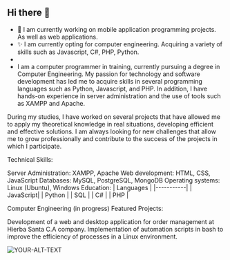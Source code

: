 ## Hi there 👋

- 🔭  I am currently working on mobile application programming projects. As well as web applications. 
- ✨  I am currently opting for computer engineering. Acquiring a variety of skills such as Javascript, C#, PHP, Python.
-
- I am a computer programmer in training, currently pursuing a degree in Computer Engineering. My passion for technology and software development has led me to acquire skills in several programming languages such as Python, Javascript, and PHP. In addition, I have hands-on experience in server administration and the use of tools such as XAMPP and Apache.

During my studies, I have worked on several projects that have allowed me to apply my theoretical knowledge in real situations, developing efficient and effective solutions. I am always looking for new challenges that allow me to grow professionally and contribute to the success of the projects in which I participate.

Technical Skills:

Server Administration: XAMPP, Apache
Web development: HTML, CSS, JavaScript
Databases: MySQL, PostgreSQL, MongoDB
Operating systems: Linux (Ubuntu), Windows
Education:
| Languages |
|-----------|
| JavaScript|
| Python    |
| SQL       |
| C#        |
| PHP       |

Computer Engineering (in progress)
Featured Projects:

Development of a web and desktop application for order management at Hierba Santa C.A company.
Implementation of automation scripts in bash to improve the efficiency of processes in a Linux environment.

<picture>
 <source media="(prefers-color-scheme: dark)" srcset="YOUR-DARKMODE-IMAGE">
 <source media="(prefers-color-scheme: light)" srcset="YOUR-LIGHTMODE-IMAGE">
 <img alt="YOUR-ALT-TEXT" src="![image](https://github.com/user-attachments/assets/364a3a2f-4518-4e15-941d-97251c098706)
">
</picture>

